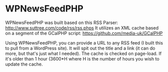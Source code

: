 WPNewsFeedPHP
=============

WPNewsFeedPHP was built based on this RSS Parser:  http://www.suttree.com/code/rss/rss.phps
It utilizes an XML cache based on a segment of the GCalPHP script:  https://github.com/media-uk/GCalPHP

Using WPNewsFeedPHP, you can provide a URL to any RSS feed (I built this to pull from a WordPress site).  It will spit out the title and a link (it can do more, but that's just what I needed).
The cache is checked on page-load.  If it's older than 1 hour (3600*H where H is the number of hours you wish to update the cache.